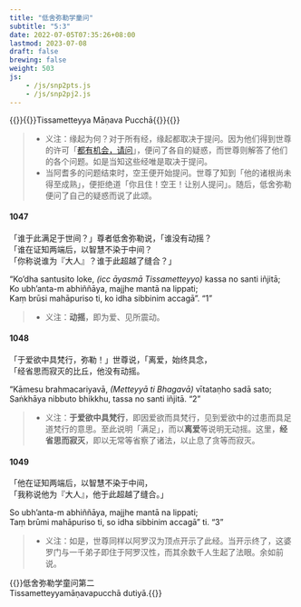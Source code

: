 ```yaml
---
title: "低舍弥勒学童问"
subtitle: "5:3"
date: 2022-07-05T07:35:26+08:00
lastmod: 2023-07-08
draft: false
brewing: false
weight: 503
js:
    - /js/snp2pts.js
    - /js/snp2pj2.js
---
```



{{<subtitle>}}{{<suttalink src="snp5.3">}}Tissametteyya Māṇava Pucchā{{</suttalink>}}{{</subtitle>}}

> - 义注：缘起为何？对于所有经，缘起都取决于提问。因为他们得到世尊的许可「[都有机会，请问](../501/#1037)」，便问了各自的疑惑，而世尊则解答了他们的各个问题。如是当知这些经唯是取决于提问。
> - 当阿耆多的问题结束时，空王便开始提问。世尊了知到「他的诸根尚未得至成熟」，便拒绝道「你且住！空王！让别人提问」。随后，低舍弥勒便问了自己的疑惑而说了此颂。

#### 1047

「谁于此满足于世间？」尊者低舍弥勒说，「谁没有动摇？  
「谁在证知两端后，以智慧不染于中间？  
「你称说谁为『大人』？谁于此超越了缝合？」

“Ko’dha santusito loke, <i>(icc āyasmā Tissametteyyo)</i> kassa no santi iñjitā;  
Ko ubh’anta-m abhiññāya, majjhe mantā na lippati;  
Kaṃ brūsi mahāpuriso ti, ko idha sibbinim accagā”. <q>1</q>

> - 义注：**动摇**，即为爱、见所震动。

#### 1048

「于爱欲中具梵行，弥勒！」世尊说，「离爱，始终具念，  
「经省思而寂灭的比丘，他没有动摇。

“Kāmesu brahmacariyavā, <i>(Metteyyā ti Bhagavā)</i> vītataṇho sadā sato;  
Saṅkhāya nibbuto bhikkhu, tassa no santi iñjitā. <q>2</q>

> - 义注：**于爱欲中具梵行**，即因爱欲而具梵行，见到爱欲中的过患而具足道梵行的意思。至此说明「满足」，而以**离爱**等说明无动摇。这里，**经省思而寂灭**，即以无常等省察了诸法，以止息了贪等而寂灭。

#### 1049

「他在证知两端后，以智慧不染于中间，  
「我称说他为『大人』，他于此超越了缝合。」

So ubh’anta-m abhiññāya, majjhe mantā na lippati;  
Taṃ brūmi mahāpuriso ti, so idha sibbinim accagā” ti. <q>3</q>

> - 义注：如是，世尊同样以阿罗汉为顶点开示了此经。当开示终了，这婆罗门与一千弟子即住于阿罗汉性，而其余数千人生起了法眼。余如前说。


{{<eof>}}低舍弥勒学童问第二<br>Tissametteyyamāṇavapucchā dutiyā.{{</eof>}}